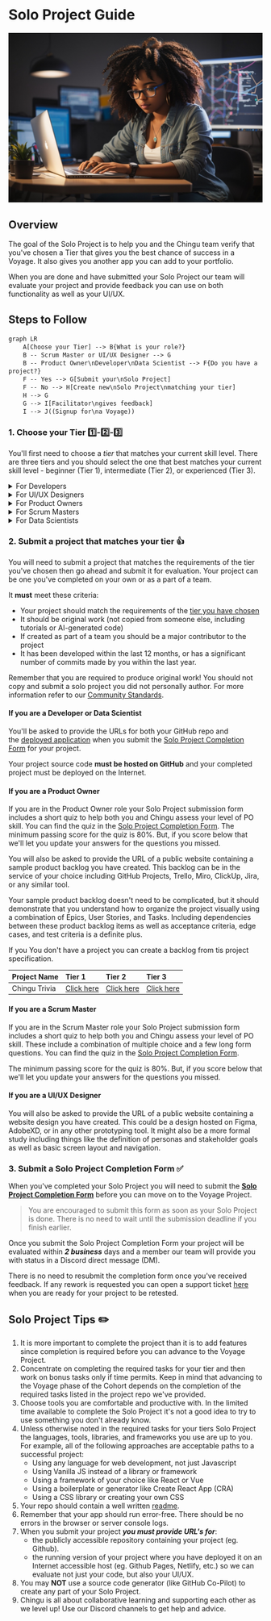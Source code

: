 # Solo Project Guide

![Team creating project backlog](./assets/SoloProject_coder.jpeg)

## Overview

The goal of the Solo Project is to help you and the Chingu team verify that
you've chosen a Tier that gives you the best chance of success in a Voyage. It
also gives you another app you can add to your portfolio.

When you are done and have submitted your Solo Project our team will 
evaluate your project and provide feedback you can use on both functionality 
as well as your UI/UX.

## Steps to Follow

```mermaid
graph LR
    A[Choose your Tier] --> B{What is your role?}
    B -- Scrum Master or UI/UX Designer --> G
    B -- Product Owner\nDeveloper\nData Scientist --> F{Do you have a project?}
    F -- Yes --> G[Submit your\nSolo Project]
    F -- No --> H[Create new\nSolo Project\nmatching your tier]
    H --> G
    G --> I[Facilitator\ngives feedback]
    I --> J((Signup for\na Voyage))
```

### 1. Choose your Tier 1️⃣-2️⃣-3️⃣

You'll first need to choose a *_tier_* that matches your
current skill level. There are three tiers and you should select the one that
best matches your current skill level - beginner (Tier 1),
intermediate (Tier 2), or experienced (Tier 3).

<details>
<summary>For Developers</summary>

<table>
<tr>
<td><strong>Tier</strong></td>
<td><strong>Requirements</strong></td>
</tr>
<tr>
<td>Tier&nbsp;1</td>
<td>
<p>This tier is for developers who are starting out in frontend web development.</p>
<strong>Skills:</strong>
<ul>
    <li>Basic understanding of CSS and HTML.</li>
    <li>Ability to create simple apps using any frontend framework such as ReactJS, SvelteJS, VueJS, Angular, Django, etc.
    <li>Familiarity with at least one programming language (Python, Javascript, PHP, Ruby, etc.)</li>
    <li>Ability to create and deploy a webpage to the Internet that dynamically interacts with events such as buttons and form fields to alter the information displayed on the screen.</li>
</ul>
<strong>Tools</strong>
<ul>
    <li>Code Editor: Familiarity with a code editor such as Visual Studio Code, Neovim, Webstorm, etc.</li>
    <li>Git/GitHub: Basic understanding of how to use Git/GitHub. Familiarity with cloning repositories, committing changes, and pushing code.</li>
    <li>Web Development Tools: Basic use of browser developer tools for debugging HTML and CSS.</li>
    <li>Deployment Tools: Hosting services to deploy static web pages such as GitHub Pages, Netlify, Vercel, Render, Railway, etc.</li>
</ul>

<p>Your Solo Project <strong><em>must</em></strong> be defined using CSS and HTML, which also uses logic (designed and written by you) which dynamically processes events and inputs to display or modify information on the screen.</p>

<p>In addition, Tier 1 Chingus will only use vanilla CSS/HTML + a programming language for Solo Projects and Voyages. Those using any form of FE framework such as React, VueJS, Svelte, etc. should apply for Tier 2 or higher.</p>

</td>
</tr>
<tr>
<td>Tier&nbsp;2</td>
<td>
<p>This tier is for developers who have a solid foundation in frontend web development.</p>
<strong>Skills:</strong>
<ul>
    <li>Intermediate HTML and CSS.</li>
    <li>Intermediate or advanced programming experience with JavaScript/PHP/Python/Ruby/etc.</li>
    <li>Understanding of CSS preprocessors like SASS, LESS, Stylus, or TailwindCSS.</li>
    <li>Understanding of Responsive Web Design basics.</li>
    <li>Understanding of how to use an API to retrieve data from a backend system.</li>
    <li>Experience with either Web Components or a front-end framework such as React, Vue, Angular, etc.</li>
</ul>

<strong>Tools</strong>
<ul>
    <li>Advanced Code Editor Usage: Proficient use of code editors with advanced features such as integrated terminals, version control systems, and debugging tools.</li>
    <li>Git/GitHub: Familiarity with Git/GitHub concepts such as branching, merging, pull requests, and resolving conflicts.</li>
    <li>Web Development Tools: Intermediate use of browser developer tools for debugging HTML, CSS, and Javascript.</li>
    <li>Deployment Tools: Familiarity with deployment tools such as Netlify, Vercel, Railway, Render, or similar services<li>
</ul>

<p>Your Solo Project <strong><em>must implement</em></strong> a front-end app as follows:</p>
<ul>
    <li>Written using either Web Components or a framework such as React, Svelte, VueJS, etc.</li>
    <li>Implement logic (designed and written by you) which dynamically processes events and inputs to display or modify information on the screen.</li>
</ul>
</td>
</tr>

<tr>
<td>Tier&nbsp;3</td>
<td>
<p>This tier is for developers with intermediate or advanced competency in web development technologies.</p>
<strong>Skills:</strong>
<ul>
    <li>Intermediate or Advanced HTML and CSS</li>
    <li>Intermediate or advanced programming experience with JavaScript/PHP/Python/Ruby/etc.
    <li>Experience in a framework/library like React, Vue, Angular, etc.
    <li>Understanding of how to create and use APIs with REST or GraphQL API.
    <li>Ability to create a backend server which implements an API of your own design using packages such as Express.</li>
</ul>

<strong>Tools:</strong>

<ul>
    <li>Integrated Development Environment (IDE): Mastery of a full-fledged IDE like WebStorm or advanced usage of Visual Studio Code for full-stack development.</li>
    <li>API Development Tools: Advanced use of REST or GraphQL API tools, including API design and documentation tools like Swagger or Apollo.</li>
    <li>Database Management Tools: Familiarity with database tools and ORMs for interacting with SQL (like PostgreSQL, MySQL) or NoSQL databases (like MongoDB).</li>
</ul>

<p>Your Solo Project <strong><em>must</em></strong> meet these criteria:</p>
<ul>
    <li>Must include distinct files which separate the FE and BE application logic in a way the follows the Separation of Responsibility Principle (SRP).</li>
    <li>If the app accesses a database it must be accessed only from the BE logic. Applications that access databases from FE logic will not be accepted.</li>
    <li>The BE logic must implement an app-specific API that is only implemented in the BE. The FE must access the BE API to deliver services to the end user.</li>
    <li>Applications that use technology like Firebase only for authentication are not acceptable. Apps which couple this form of authentication with application specific API are acceptable.</li>
    <li>The FE logic must include logic developed by the Chingu that operates on the data to transform it, change it, or present it to the end userIt must implement a front-end application that accesses a back-end server that implements an API of your own design, optionally using a database such as a NoSQL DBMS like MongoDB or a SQL DBMS like PostgreSQL.</li>
    <li>Your backend must include CRUD (if using a database) or POST/READ/UPDATE/DELETE (for APIs).</li>
</ul>
</tr>
</table>

</details>

<details>
<summary>For UI/UX Designers</summary>

<table>

<tr>
<td><strong>Tier</strong></td>
<td><strong>Requirements</strong></td>
</tr>

<tr>
<td>Tier&nbsp;1</td>

<td>
<strong>Skills:</strong>
<ul>
    <li>Basic Design Principles: Understanding of basic design concepts like color theory, typography, layout, and composition.</li>
    <li>User Research: Basic knowledge of conducting user research, creating user personas, and understanding user needs.</li>
    <li>Wireframing and Prototyping: Familiarity with tools to create simple wireframes and prototypes.</li>
    <li>UI/UX Fundamentals: Entry-level understanding of user interface and user experience principles.</li>
    <li>Basic Accessibility Principles: Awareness of challenges faced by those with vision, hearing, motor, cognitive, etc. differences.</li>
</ul>

<strong>Tools:</strong>

<ul>
    <li>Design Software: Entry-level proficiency with user interface design tools like Figma or Sketch. Skills include using frames, groups, shapes, text entry, and font, color, size, and effect configuration.</li>
    <li>Prototyping Tools: Basic usage of tools like InVision, Marvel, or Figma to create simple prototypes.</li>
    <li>User Research Tools: Basic understanding of tools such as Google Forms or Typeform which may be used for conducting surveys or user interviews.</li>
</ul>
</td>
</tr>

<tr>
<td>Tier&nbsp;2</td>

<td>
<strong>Skills:</strong>
<ul>
    <li>Design Principles: Strong grasp of design principles, ability to create visually appealing and functional designs.</li>
    <li>User-Centered Design: Familiarity with user personas, conducting in-depth user research, and applying insights to design decisions.</li>
    <li>Information Architecture: Ability to structure information effectively for better user experiences.</li>
    <li>Usability Testing: Understanding and conducting usability testing to gather feedback and iterate designs.</li>
</ul>
<strong>Tools:</strong>

<ul>
    <li>Design Software: Familiarity using tools like Figma, Sketch, or similar tools for design tasks.</li>
    <li>Prototyping and Animation Tools: Ability to create interactive prototypes using advanced features in tools like Figma, Principle, or Adobe After Effects.</li>
</ul>
</td>
</tr>

<tr>
<td>Tier&nbsp;3</td>

<td>
<strong>Skills:</strong>
<ul>
    <li>Design Skills: Understanding of design principles, visual aesthetics, and creativity in problem-solving.</li>
    <li>User Research: Ability to conduct comprehensive user research, analyze data, and derive actionable insights.</li>
    <li>Design System Creation: Familiarity in developing and maintaining design systems for consistency and scalability.</li>
    <li>Leadership and Collaboration: Ability to lead design projects, collaborate with cross-functional teams, and communicate design rationale effectively.</li>
</ul>

<strong>Tools:</strong>

<ul>
    <li>User Testing Tools: Familiarity with tools like UserTesting.com, Maze, or Lookback for conducting user testing and gathering insights.</li>
    <li>Design Software: Mastery of tools like Figma, Sketch, or other industry-standard software.</li>
    <li>Prototyping and Animation Tools: Use of prototyping tools like Framer, Principle, or advanced animation features in design software.</li>
    <li>Collaboration Tools: Familiarity with team collaboration tools like Miro, Notion, or Trello for team coordination and project management.</li>
</ul>
</td>
</tr>
</table>
</details>

<details>
<summary>For Product Owners</summary>
<br/>
All Product Owners are welcome at Chingu, regardless of whether they have training or a certification. However, participation is regulated to ensure they have the skills needed to guide Voyage teams in a effective manner.
</br></br>

> If you are a Product Owner requiring training or perhaps a refresher we recommend you consider [The Job Hackers](https://www.thejobhackers.org/). 

Product Owner duties and responsibilities are the same regardless of what tier they are placed in during a Voyage. For this reason PO's are't asked to choose a tier when submitting a Solo Project.

However, they should meet these requirements, which are the minimum needed to successfully guide a Voyage team.

<table>
<tr>
<td><strong>Requirements</strong></td>
</tr>

<tr>
<td>
<strong>Skills:</strong>
<ul>
    <li>Understanding Agile Principles: Grasp the basics of the Agile Methodology and Scrum.</li>
    <li>Communication: Ability to articulate ideas clearly and effectively.</li>
    <li>User Story Writing: Crafting user stories that are simple, clear, and understandable.</li>
    <li>Basic Product Management: Entry-level understanding of product development cycles.</li>
    <li>Analytics and Metrics: Basic understanding of key product metrics and how to measure them.</li>
    <li>Strategic Thinking: Ability to align the product roadmap with the company's overall strategy. This includes crafting product vision & goals, plus sprint goals.</li>
</ul>

<strong>Tools:</strong>
<ul>
    <li>Project Management Tools: Familiarity with tools like Trello, Asana, or Jira for basic task tracking.</li>
    <li>Prototyping Tools: Familiarity with tools like Figma, Sketch, etc. for basic prototyping.</li>
    <li>Communication Tools: Proficiency in Slack, Discord, or similar platforms for team communication.</li>
</ul>

<strong>Restrictions:</strong>
<ul>
    <li>Product Owners who are certified are eligible to guide Voyage teams once they complete their Solo Project</li>
    <li>Product Owners who are trained, but not certified must shadow another Product Owner in a Voyage before they can guide their own team in a subsequent Voyage</li>
    <li>Product Owners with no training and no certification may not participate in a Voyage</li>
    <li>If you have successfully completed the [AgileMBA program](https://www.thejobhackers.org/participant) Chingu considers you to be the same as someone who is both trained and certified.</li>
</ul>
</td>
</tr>

</table>

</details>

<details>
<summary>For Scrum Masters</summary>
</br>
All Scrum Masters are welcome at Chingu, regardless of whether they have training or a certification. However, participation is regulated to ensure they have the skills needed to guide Voyage teams in a effective manner.
</br></br>

> If you are a Scrum Master requiring training or perhaps a refresher we recommend you consider [The Job Hackers](https://www.thejobhackers.org).

Scrum Master duties and responsibilities are the same regardless of what tier they are placed in during a Voyage. For this reason SM's are't asked to choose a tier when submitting a Solo Project.

However, they should meet these requirements, which are the minimum needed to successfully guide a Voyage team.

<table>
<tr>
<td><strong>Requirements</strong></td>
</tr>

<tr>
<td>
<strong>Skills:</strong>
<ul>
    <li>Scrum knowledge: In-depth understanding of Scrum roles, artifacts, and ceremonies.</li>
    <li>Coaching: Ability to mentor and guide the team to improve processes and practices.</li>
    <li>Conflict Resolution: More advanced skills in handling team conflicts and fostering a collaborative environment.</li>
    <li>Continuous improvement: Promoting and implementing continuous improvement strategies.</li>
    <li>Metrics and Reporting: Use metrics (e.g., velocity, burndown charts) to track and improve team performance.</li>
    <li>Change Management: Navigating change and helping the team adapt to new circumstances.</li>
    <li>You have completed formal Scrum Master training, but you have not completed a certification.</li>
</ul>

<strong>Tools:</strong>
<ul>
  <li>Project Management Tools: Familiarity with tools like Trello, Asana, or Jira for basic task tracking.</li>
  <li>Communication Tools: Proficiency in Slack, Discord, or similar platforms for team communication.</li>
  <li>Video conferencing: Platforms such as Discord, Zoom or Google Meet for remote meetings.</li>
  <li>Documentation: Familiarity with using tools like Google Drive for maintaining project documentation.</li>
</ul>

<strong>Restrictions:</strong>
<ul>
    <li>Scrum Masters who are certified are eligible to guide Voyage teams once they complete their Solo Project</li>
    <li>Scrum Masters who are trained, but not certified must shadow another Scrum Master in a Voyage before they can guide their own team in a subsequent Voyage</li>
    <li>Scrum Masters with no training and no certification may May not participate in a Voyage</li>
    <li>If you have successfully completed the [AgileMBA program](https://www.thejobhackers.org/participant) Chingu considers you to be the same as someone who is both trained and certified.</li>
</ul>
</td>
</tr>
</td>
</tr>
</table>

</details>

<details>
<summary>For Data Scientists</summary>

<table>
<tr>
<td><strong>Tier</strong></td>
<td><strong>Requirements</strong></td>
</tr>

<tr>
<td>Tier&nbsp;1</td>

<td>
<strong>Skills:</strong>
<ul>
    <li>Basic understanding of programming (Python, R, Javascript, etc.)</li>
    <li>Fundamental knowledge of statistics and mathematics</li>
    <li>Ability to clean and preprocess data</li>
    <li>Basic knowledge of data visualization</li>
    <li>Familiarity with basic machine learning concepts</li>
    <li>Understand basic Web Development processes such as git/GitHub, Agile project management, etc.</li>
</ul>

<strong>Tools:</strong>
<ul>
    <li>Programming Languages: Python, R, or Javascript</li>
    <li>Data Manipulation: Pandas (Python), Pandas.js or Data-Forge (Javascript)</li>
    <li>Data Visualization: Matplotlib, Seaborn (Python), D3 (Javascript)</li>
    <li>IDEs: Jupyter Notebook</li>
</ul>
</td>

</tr>
<tr>
<td>Tier&nbsp;2</td>
<td>
<strong>Skills:</strong>
<ul>
    <li>Programming for data analysis and manipulation</li>
    <li>Understanding of statistical analysis and hypothesis testing</li>
    <li>Knowledge of data engineering principles</li>
    <li>Understanding of big data technologies and frameworks</li>
</ul>

<strong>Tools:</strong>
<ul>
    <li>Statistical Analysis: NumPy, SciPy (Python), Math.js, NumJS (Javascript), R</li>
    <li>Database Query Languages: SQL</li>
    <li>Advanced Visualization: Plotly, Tableau, D3, etc.</li>
</ul>
</td>
</tr>

<tr>
<td>Tier&nbsp;3</td>
<td>
<strong>Skills:</strong>
<ul>
    <li>Understanding of advanced machine learning algorithms and their implementation</li>
    <li>Ability to build and deploy complex models</li>
    <li>Expertise in data engineering and architecture</li>
    <li>Strong problem-solving and analytical skills</li>
    <li>Experience with machine learning algorithms and model evaluation</li>
</ul>

<strong>Tools:</strong>
<ul>
    <li>Machine Learning Libraries: Scikit-learn (Python), TensorFlow.js (Javascript)</li>
    <li>Deep Learning Frameworks: TensorFlow, PyTorch, etc.</li>
    <li>Model Deployment: Flask, Docker, Kubernetes</li>
    <li>Cloud Platforms: AWS, Azure, Google Cloud Platform, etc.</li>
</ul>
</td>
</tr>
</table>

</details>

### 2. Submit a project that matches your tier 👍

You will need to submit a project that matches the requirements of the tier you've
chosen then go ahead and submit it for evaluation. Your project can be one
you've completed on your own or as a part of a team.

It **must** meet these criteria:
    
- Your project should match the requirements of the
[tier you have chosen](#1-choose-your-tier)
- It should be original work (not copied from someone else, including tutorials
or AI-generated code)
- If created as part of a team you should be a major contributor to the project
- It has been developed within the last 12 months, or has a significant number 
of commits made by you within the last year.

Remember that you are required to produce original work! You should not copy and submit a solo project you did not personally author. For more information refer to our [Community Standards](../../gettingstarted/communitystds.md).

#### If you are a Developer or Data Scientist

You'll be asked to provide the URLs for both your GitHub repo and the [deployed application](../../resources/techresources/techstack.md#deployment-options) when you submit the [Solo Project Completion Form](https://forms.gle/VCpN1K6j341Vz1dq6) for your project.

Your project source code **must be hosted on GitHub** and your completed project must be deployed on the Internet.

#### If you are a Product Owner

If you are in the Product Owner role your Solo Project submission form includes a short quiz to help both you and Chingu assess your level of PO skill. You can find the quiz in the [Solo Project Completion Form](https://forms.gle/VCpN1K6j341Vz1dq6). The minimum passing score for the quiz is 80%. But, if you score below that we'll let you update your answers for the questions you missed. 

You will also be asked to provide the URL of a public website containing a sample product backlog you have created. This backlog can be in the service of your choice including GitHub Projects, Trello, Miro, ClickUp, Jira, or any similar tool.

Your sample product backlog doesn't need to be complicated, but it should demonstrate that you understand how to organize the project visually using a combination of Epics, User Stories, and Tasks. Including dependencies between these product backlog items as well as acceptance criteria, edge cases, and test criteria is a definite plus.

If you You don't have a project you can create a backlog from tis project specification.

| Project Name | Tier 1 | Tier 2 | Tier 3 |
| :--- | :--- | :--- | :--- | 
| Chingu Trivia | [Click here](https://github.com/chingu-voyages/soloproject-tier1-chingu-trivia-po) | [Click here](https://github.com/chingu-voyages/soloproject-tier2-chingu-trivia-po) | [Click here](https://github.com/chingu-voyages/soloproject-tier3-chingu-trivia-po) |

#### If you are a Scrum Master

If you are in the Scrum Master role your Solo Project submission form includes a short quiz to help both you and Chingu assess your level of PO skill. These include a combination of multiple choice and a few long form questions. You can find the quiz in the [Solo Project Completion Form](https://forms.gle/VCpN1K6j341Vz1dq6). 

The minimum passing score for the quiz is 80%. But, if you score below that we'll let you update your answers for the questions you missed. 

#### If you are a UI/UX Designer

You will also be asked to provide the URL of a public website containing a website design you have created. This could be a design hosted on Figma, AdobeXD, or in any other prototyping tool. It might also be a more formal study including things like the definition of personas and stakeholder goals as well as basic screen layout and navigation.

### 3. Submit a Solo Project Completion Form ✅
    
When you've completed your Solo Project you will need to submit the **[Solo Project Completion Form](https://forms.gle/bwPYEaco5a3KhMqU6)** before you can move on to the Voyage Project.

> You are encouraged to submit this form as soon as your Solo Project is done. There is no need to wait until the submission deadline if you finish earlier.
> 

Once you submit the Solo Project Completion Form your project will be 
evaluated within **_2 business_** days and a member our team will provide you with 
status in a Discord direct message (DM).

There is no need to resubmit the completion form once you've received 
feedback. If any rework is requested you can open a support ticket 
[here](https://discord.com/channels/330284646283608064/1105911757177888908)
when you are ready for your project to be retested.
    
## Solo Project Tips ✏️
    
1. It is more important to complete the project than it is to add features since completion is required before you can advance to the Voyage Project.
2. Concentrate on completing the required tasks for your tier and then work on bonus tasks only if time permits. Keep in mind that advancing to the Voyage phase of the Cohort depends on the completion of the required tasks listed in the project repo we've provided.
3. Choose tools you are comfortable and productive with. In the limited time available to complete the Solo Project it's not a good idea to try to use something you don't already know.
4. Unless otherwise noted in the required tasks for your tiers Solo Project the languages, tools, libraries, and frameworks you use are up to you. For example, all of the following approaches are acceptable paths to a successful project:
    - Using any language for web development, not just Javascript
    - Using Vanilla JS instead of a library or framework
    - Using a framework of your choice like React or Vue
    - Using a boilerplate or generator like Create React App (CRA)
    - Using a CSS library or creating your own CSS
5. Your repo should contain a well written [readme](https://medium.com/chingu/keys-to-a-well-written-readme-55c53d34fe6d).
6. Remember that your app should run error-free. There should be no errors in the browser or server console logs.
7. When you submit your project ***you must provide URL's for***: 
    - the publicly accessible repository containing your project (eg. Github).
    - the running version of your project where you have deployed it on an 
    Internet accessible host (eg. Github Pages, Netlify, etc.) so we can evaluate not
    just your code, but also your UI/UX.
8. You may **NOT** use a source code generator (like GitHub Co-Pilot) to 
create any part of your Solo Project.
9. Chingu is all about collaborative learning and supporting each other as
    we level up! Use our Discord channels to get help and advice.
